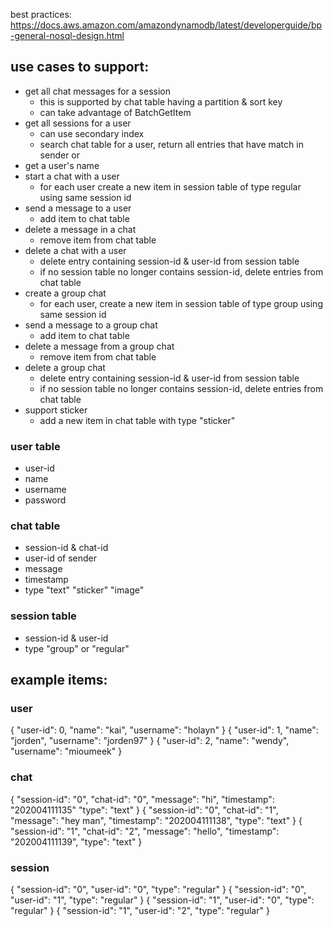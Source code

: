 best practices: https://docs.aws.amazon.com/amazondynamodb/latest/developerguide/bp-general-nosql-design.html

## use cases to support:
- get all chat messages for a session
  - this is supported by chat table having a partition & sort key
  - can take advantage of BatchGetItem
- get all sessions for a user
  - can use secondary index
  - search chat table for a user, return all entries that have match in sender or 
- get a user's name
- start a chat with a user
  - for each user create a new item in session table of type regular using same session id
- send a message to a user
  - add item to chat table
- delete a message in a chat
  - remove item from chat table
- delete a chat with a user
  - delete entry containing session-id & user-id from session table
  - if no session table no longer contains session-id, delete entries from chat table
- create a group chat
  - for each user, create a new item in session table of type group using same session id
- send a message to a group chat
  - add item to chat table
- delete a message from a group chat
  - remove item from chat table
- delete a group chat
  - delete entry containing session-id & user-id from session table
  - if no session table no longer contains session-id, delete entries from chat table
- support sticker
  - add a new item in chat table with type "sticker"


### user table
- user-id
- name
- username
- password

### chat table
- session-id & chat-id
- user-id of sender
- message
- timestamp
- type "text" "sticker" "image"

### session table
- session-id & user-id
- type "group" or "regular"


## example items:

### user
{
  "user-id": 0,
  "name": "kai",
  "username": "holayn"
}
{
  "user-id": 1,
  "name": "jorden",
  "username": "jorden97"
}
{
  "user-id": 2,
  "name": "wendy",
  "username": "mioumeek"
}


### chat
{
  "session-id": "0",
  "chat-id": "0",
  "message": "hi",
  "timestamp": "202004111135"
  "type": "text"
}
{
  "session-id": "0",
  "chat-id": "1",
  "message": "hey man",
  "timestamp": "202004111138",
  "type": "text"
}
{
  "session-id": "1",
  "chat-id": "2",
  "message": "hello",
  "timestamp": "202004111139",
  "type": "text"
}

### session
{
  "session-id": "0",
  "user-id": "0",
  "type": "regular"
}
{
  "session-id": "0",
  "user-id": "1",
  "type": "regular"
}
{
  "session-id": "1",
  "user-id": "0",
  "type": "regular"
}
{
  "session-id": "1",
  "user-id": "2",
  "type": "regular"
}
